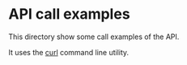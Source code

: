 # API call examples

This directory show some call examples of the API.

It uses the [curl](http://curl.haxx.se/) command line utility.
